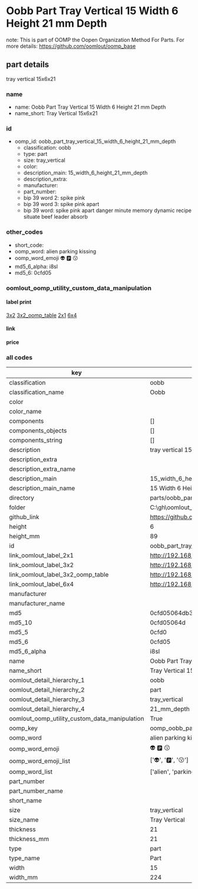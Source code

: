# Oobb Part Tray Vertical 15 Width 6 Height 21 mm Depth  

note: This is part of OOMP the Oopen Organization Method For Parts. For more details: https://github.com/oomlout/oomp_base

##  part details
  



tray vertical 15x6x21



### name
* name: Oobb Part Tray Vertical 15 Width 6 Height 21 mm Depth
* name_short: Tray Vertical 15x6x21 
### id
* oomp_id: oobb_part_tray_vertical_15_width_6_height_21_mm_depth
  * classification: oobb
  * type: part
  * size: tray_vertical
  * color: 
  * description_main: 15_width_6_height_21_mm_depth
  * description_extra: 
  * manufacturer: 
  * part_number: 
  * bip 39 word 2: spike pink
  * bip 39 word 3: spike pink apart
  * bip 39 word: spike pink apart danger minute memory dynamic recipe situate beef leader absorb

### other_codes
* short_code: 
* oomp_word: alien parking kissing
* oomp_word_emoji :alien: :parking: :kissing:
* md5_6_alpha: i8sl
* md5_6: 0cfd05






### oomlout_oomp_utility_custom_data_manipulation
#### label print
[3x2](http://192.168.1.245:1112/?label=oomp%20i8sl)
[3x2_oomp_table](http://192.168.1.108:1112/?label=oomp%20i8sl)
[2x1](http://192.168.1.242:1112/?label=oomp%20i8sl)
[6x4](http://192.168.1.55:1112/?label=oomp%20i8sl)    

#### link

                              

#### price







### all codes 
| key | value |  
| --- | --- |  
| classification | oobb |  
| classification_name | Oobb |  
| color |  |  
| color_name |  |  
| components | [] |  
| components_objects | [] |  
| components_string | [] |  
| description | tray vertical 15x6x21 |  
| description_extra |  |  
| description_extra_name |  |  
| description_main | 15_width_6_height_21_mm_depth |  
| description_main_name | 15 Width 6 Height 21 mm Depth |  
| directory | parts/oobb_part_tray_vertical_15_width_6_height_21_mm_depth |  
| folder | C:\gh\oomlout_oobb_version_4_generated_parts\parts\oobb_part_tray_vertical_15_width_6_height_21_mm_depth |  
| github_link | https://github.com/oomlout/oomlout_oomp_part_src/tree/main/parts/oobb_part_tray_vertical_15_width_6_height_21_mm_depth |  
| height | 6 |  
| height_mm | 89 |  
| id | oobb_part_tray_vertical_15_width_6_height_21_mm_depth |  
| link_oomlout_label_2x1 | http://192.168.1.242:1112/?label=oomp%20i8sl |  
| link_oomlout_label_3x2 | http://192.168.1.245:1112/?label=oomp%20i8sl |  
| link_oomlout_label_3x2_oomp_table | http://192.168.1.108:1112/?label=oomp%20i8sl |  
| link_oomlout_label_6x4 | http://192.168.1.55:1112/?label=oomp%20i8sl |  
| manufacturer |  |  
| manufacturer_name |  |  
| md5 | 0cfd05064db3a89a2bc6a37614a9468e |  
| md5_10 | 0cfd05064d |  
| md5_5 | 0cfd0 |  
| md5_6 | 0cfd05 |  
| md5_6_alpha | i8sl |  
| name | Oobb Part Tray Vertical 15 Width 6 Height 21 mm Depth |  
| name_short | Tray Vertical 15x6x21  |  
| oomlout_detail_hierarchy_1 | oobb |  
| oomlout_detail_hierarchy_2 | part |  
| oomlout_detail_hierarchy_3 | tray_vertical |  
| oomlout_detail_hierarchy_4 | 21_mm_depth |  
| oomlout_oomp_utility_custom_data_manipulation | True |  
| oomp_key | oomp_oobb_part_tray_vertical_15_width_6_height_21_mm_depth |  
| oomp_word | alien parking kissing |  
| oomp_word_emoji | :alien: :parking: :kissing: |  
| oomp_word_emoji_list | [':alien:', ':parking:', ':kissing:'] |  
| oomp_word_list | ['alien', 'parking', 'kissing'] |  
| part_number |  |  
| part_number_name |  |  
| short_name |  |  
| size | tray_vertical |  
| size_name | Tray Vertical |  
| thickness | 21 |  
| thickness_mm | 21 |  
| type | part |  
| type_name | Part |  
| width | 15 |  
| width_mm | 224 |  
